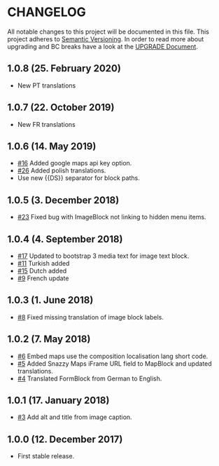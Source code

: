 # CHANGELOG

All notable changes to this project will be documented in this file. This project adheres to [Semantic Versioning](http://semver.org/).
In order to read more about upgrading and BC breaks have a look at the [UPGRADE Document](UPGRADE.md).

## 1.0.8 (25. February 2020)

+ New PT translations

## 1.0.7 (22. October 2019)

+ New FR translations

## 1.0.6 (14. May 2019)

+ [#16](https://github.com/luyadev/luya-bootstrap3/issues/16) Added google maps api key option.
+ [#26](https://github.com/luyadev/luya-bootstrap3/pull/26) Added polish translations.
+ Use new {{DS}} separator for block paths.

## 1.0.5 (3. December 2018)

+ [#23](https://github.com/luyadev/luya-bootstrap3/issues/23) Fixed bug with ImageBlock not linking to hidden menu items.

## 1.0.4 (4. September 2018)

+ [#17](https://github.com/luyadev/luya-bootstrap3/issues/17) Updated to bootstrap 3 media text for image text block.
+ [#11](https://github.com/luyadev/luya-bootstrap3/issues/11) Turkish added
+ [#15](https://github.com/luyadev/luya-bootstrap3/issues/18) Dutch added
+ [#9](https://github.com/luyadev/luya-bootstrap3/issues/9) French update

## 1.0.3 (1. June 2018)

+ [#8](https://github.com/luyadev/luya-bootstrap3/issues/8) Fixed missing translation of image block labels.

## 1.0.2 (7. May 2018)

+ [#6](https://github.com/luyadev/luya-bootstrap3/pull/6) Embed maps use the composition localisation lang short code.
+ [#5](https://github.com/luyadev/luya-bootstrap3/issues/5) Added Snazzy Maps iFrame URL field to MapBlock and updated translations.
+ [#4](https://github.com/luyadev/luya-bootstrap3/pull/4) Translated FormBlock from German to English.

## 1.0.1 (17. January 2018)

+ [#3](https://github.com/luyadev/luya-bootstrap3/issues/3) Add alt and title from image caption.

## 1.0.0 (12. December 2017)

+ First stable release.

